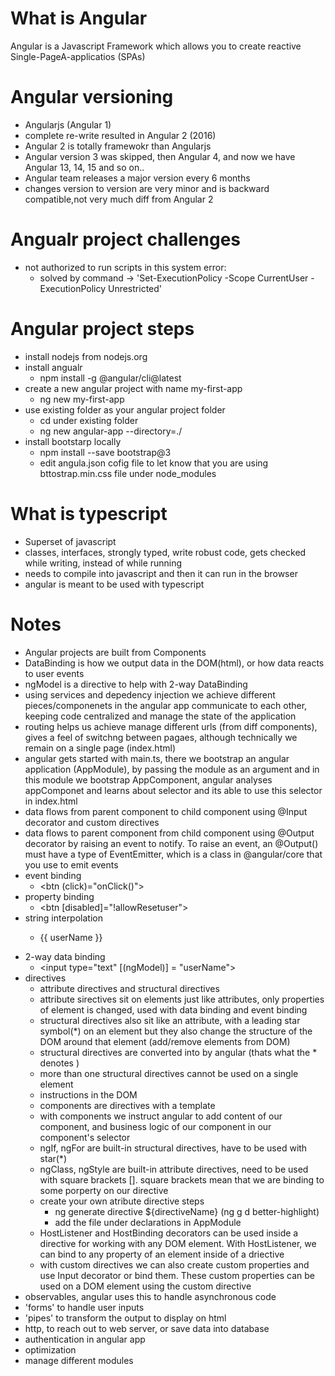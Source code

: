 # What is Angular
Angular is a Javascript Framework which allows you to create reactive Single-PageA-applicatios (SPAs)
# Angular versioning
 - Angularjs (Angular 1)
 - complete re-write resulted in Angular 2 (2016)
 - Angular 2 is totally framewokr than Angularjs
 - Angular version 3 was skipped, then Angular 4, and now we have Angular 13, 14, 15 and so on..
 - Angular team releases a major version every 6 months
 - changes version to version are very minor and is backward compatible,not very much diff from Angular 2
 # Angualr project challenges
 - not authorized to run scripts in this system error: 
    - solved by command -> 'Set-ExecutionPolicy -Scope CurrentUser -ExecutionPolicy Unrestricted'

 # Angular project steps
 - install nodejs from nodejs.org
 - install angualr 
    - npm install -g @angular/cli@latest
 - create a new angular project with name my-first-app
   - ng new my-first-app
 - use existing folder as your angular project folder
   - cd under existing folder
   - ng new angular-app --directory=./
- install bootstarp locally
   - npm install --save bootstrap@3
   - edit angula.json cofig file to let know that you are using bttostrap.min.css file under node_modules

# What is typescript
- Superset of javascript
- classes, interfaces, strongly typed, write robust code, gets checked while writing,   instead of while running
- needs to compile into javascript and then it can run in the browser
- angular is meant to be used with typescript

# Notes
- Angular projects are built from Components
- DataBinding is how we output data in the DOM(html), or how data reacts to user events
- ngModel is a directive to help with 2-way DataBinding
- using services and depedency injection we achieve different pieces/componenets in the    angular app communicate to each other, keeping code centralized and manage the state of the application
- routing helps us achieve manage different urls (from diff components), gives a feel of  switchng between pagaes, although technically we remain on a single page (index.html)
- angular gets started with main.ts, there we bootstrap an angular application (AppModule), by passing the module as an argument and in this module we bootstrap AppComponent, angular analyses appComponet and learns about <app-root> selector and its able to use this selector in index.html
- data flows from parent component to child component using @Input decorator and custom      directives
- data flows to parent component from child component using @Output decorator by raising an event to notify. To raise an event, an @Output() must have a type of EventEmitter, which is a class in @angular/core that you use to emit events
- event binding 
   - <btn (click)="onClick()">
- property binding
   - <btn [disabled]="!allowResetuser">
- string interpolation
   - <p>{{ userName }}</p>
- 2-way data binding
   - <input type="text" [(ngModel)] = "userName">
- directives
   - attribute directives and structural directives
   - attribute sirectives sit on elements just like attributes, only properties of element is changed, used with data binding and event binding
   - structural directives also sit like an attribute, with a leading star symbol(*) on an element but they also change the structure of the DOM around that element (add/remove elements from DOM)
   - structural directives are converted into <ng-template> by angular (thats what the * denotes )
   - more than one structural directives cannot be used on a single element
   - instructions in the DOM
   - components are directives with a template
   - with components we instruct angular to add content of our component, and business logic of our component in our component's selector
   - ngIf, ngFor are built-in structural directives, have to be used with star(*)
   - ngClass, ngStyle are built-in attribute directives, need to be used with square brackets []. square brackets mean that we are binding to some porperty on our directive
   - create your own atribute directive steps
      - ng generate directive ${directiveName} (ng g d better-highlight)
      - add the file under declarations in AppModule
   - HostListener and HostBinding decorators can be used inside a directive for working with any DOM element. With HostListener, we can bind to any property of an element inside of a driective
   - with custom directives we can also create custom properties and use Input decorator or bind them. These custom properties can be used on a DOM element using the custom directive
- observables, angular uses this to handle asynchronous code
- 'forms' to handle user inputs 
- 'pipes' to transform the output to display on html
-  http, to reach out to web server, or save data into database
-  authentication in angular app
-  optimization
-  manage different modules

